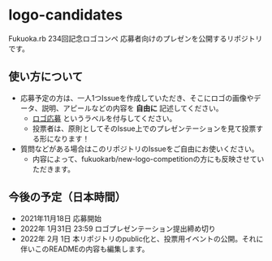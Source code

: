 # logo-candidates

Fukuoka.rb 234回記念ロゴコンペ 応募者向けのプレゼンを公開するリポジトリです。

## 使い方について

* 応募予定の方は、一人1つIssueを作成していただき、そこにロゴの画像やデータ、説明、アピールなどの内容を **自由に** 記述してください。
  * [ロゴ応募](https://github.com/fukuokarb/logo-candidates/labels/%E3%83%AD%E3%82%B4%E5%BF%9C%E5%8B%9F) というラベルを付与してください。
  * 投票者は、原則としてそのIssue上でのプレゼンテーションを見て投票する形になります！
* 質問などがある場合はこのリポジトリのIssueをご自由にお使いください。
  * 内容によって、fukuokarb/new-logo-competitionの方にも反映させていただきます。

## 今後の予定（日本時間）

* 2021年11月18日 応募開始
* 2022年 1月31日 23:59 ロゴプレゼンテーション提出締め切り
* 2022年 2月 1日 本リポジトリのpublic化と、投票用イベントの公開。それに伴いこのREADMEの内容も編集します。
